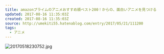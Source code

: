 ```yaml
---
title: amazonプライムのアニメおすすめ順ベスト200！からの、面白いアニメを見つける - ちぇっく梅いと
updated: 2017-08-16 11:35:03Z
created: 2017-08-16 11:35:03Z
source: http://umekiti55.hatenablog.com/entry/2017/05/21/111200
tags:
  - アニメ
---
```


![20170518230752.jpg](../_resources/20170518230752.jpg)